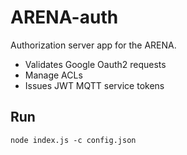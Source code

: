 # ARENA-auth
Authorization server app for the ARENA.

- Validates Google Oauth2 requests
- Manage ACLs
- Issues JWT MQTT service tokens

## Run
```shell
node index.js -c config.json
```
